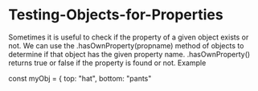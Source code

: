 # Testing-Objects-for-Properties
Sometimes it is useful to check if the property of a given object exists or not. 
We can use the .hasOwnProperty(propname) method of objects to determine if that object has the given property name. 
.hasOwnProperty() returns true or false if the property is found or not.
Example

const myObj = {
  top: "hat",
  bottom: "pants"
